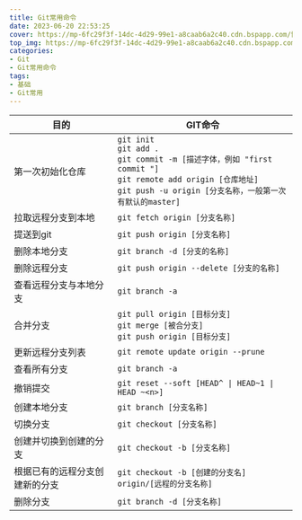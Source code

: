 ```yaml
---
title: Git常用命令
date: 2023-06-20 22:53:25
cover: https://mp-6fc29f3f-14dc-4d29-99e1-a8caab6a2c40.cdn.bspapp.com/博客图片/R-C.png
top_img: https://mp-6fc29f3f-14dc-4d29-99e1-a8caab6a2c40.cdn.bspapp.com/博客图片/R-C.png
categories:
- Git
- Git常用命令
tags:
- 基础
- Git常用
---
```

| 目的 | GIT命令 |
| ---- | ------- |
| 第一次初始化仓库 | `git init`<br>`git add .`<br>`git commit -m [描述字体，例如 "first commit "]`<br>`git remote add origin [仓库地址]`<br>`git push -u origin [分支名称，一般第一次有默认的master]` |
| 拉取远程分支到本地 | `git fetch origin [分支名称]` |
| 提送到git | `git push origin [分支名称]` |
| 删除本地分支 | `git branch -d [分支的名称]` |
| 删除远程分支 | `git push origin --delete [分支的名称]` |
| 查看远程分支与本地分支 | `git branch -a` |
| 合并分支 | `git pull origin [目标分支]`<br>`git merge [被合分支]`<br>`git push origin [目标分支]` |
| 更新远程分支列表 | `git remote update origin --prune` |
| 查看所有分支 | `git branch -a` |
| 撤销提交 | `git reset --soft [HEAD^ \| HEAD~1 \| HEAD ~<n>]` |
| 创建本地分支 | `git branch [分支名称]` |
| 切换分支 | `git checkout [分支名称]` |
| 创建并切换到创建的分支 | `git checkout -b [分支名称]` |
| 根据已有的远程分支创建新的分支 | `git checkout -b [创建的分支名] origin/[远程的分支名称]` |
| 删除分支 | `git branch -d [分支名称]` |

